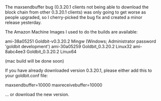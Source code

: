The maxsendbuffer bug (0.3.20.1 clients not being able to download the block chain from other 0.3.20.1 clients) was only going to get
worse as people upgraded, so I cherry-picked the bug fix and created a minor release yesterday.

The Amazon Machine Images I used to do the builds are available:

  ami-38a05251   Goldbit-v0.3.20.2 Mingw    (Windows; Administrator password 'goldbit development')
  ami-30a05259   Goldbit_0.3.20.2 Linux32
  ami-8abc4ee3   Goldbit_0.3.20.2 Linux64

(mac build will be done soon)

If you have already downloaded version 0.3.20.1, please either add this to your goldbit.conf file:

  maxsendbuffer=10000
  maxreceivebuffer=10000

... or download the new version.
